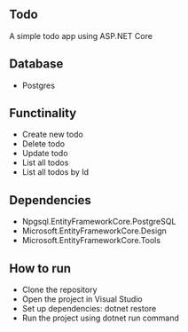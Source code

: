 ## Todo 
A simple todo app using ASP.NET Core

## Database
- Postgres

## Functinality
- Create new todo
- Delete todo
- Update todo
- List all todos
- List all todos by Id

## Dependencies
- Npgsql.EntityFrameworkCore.PostgreSQL
- Microsoft.EntityFrameworkCore.Design
- Microsoft.EntityFrameworkCore.Tools

## How to run
- Clone the repository
- Open the project in Visual Studio
- Set up dependencies: dotnet restore
- Run the project using dotnet run command
